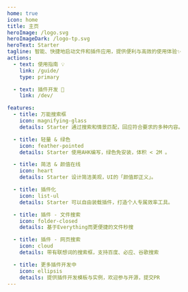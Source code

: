 ```yaml
---
home: true
icon: home
title: 主页
heroImage: /logo.svg
heroImageDark: /logo-tp.svg
heroText: Starter
tagline: 智能、快捷地启动文件和插件应用，提供便利与高效的使用体验✨
actions:
  - text: 使用指南 💡
    link: /guide/
    type: primary

  - text: 插件开发 🔧
    link: /dev/

features:
  - title: 万能搜索框
    icon: magnifying-glass
    details: Starter 通过搜索和情景匹配，回应符合要求的多种内容。

  - title: 轻量 & 绿色
    icon: feather-pointed
    details: Starter 使用AHK编写，绿色免安装，体积 < 2M 。

  - title: 简洁 & 颜值在线
    icon: heart
    details: Starter 设计简洁美观，UI的「颜值即正义」。

  - title: 插件化
    icon: list-ul
    details: Starter 可以自由装载插件，打造个人专属效率工具。

  - title: 插件 - 文件搜索
    icon: folder-closed
    details: 基于Everything而更便捷的文件秒搜

  - title: 插件 - 网页搜索
    icon: cloud
    details: 带有联想词的搜索框，支持百度、必应、谷歌搜索

  - title: 更多插件开发中
    icon: ellipsis
    details: 提供插件开发模板与实例，欢迎参与开源，提交PR
---
```


